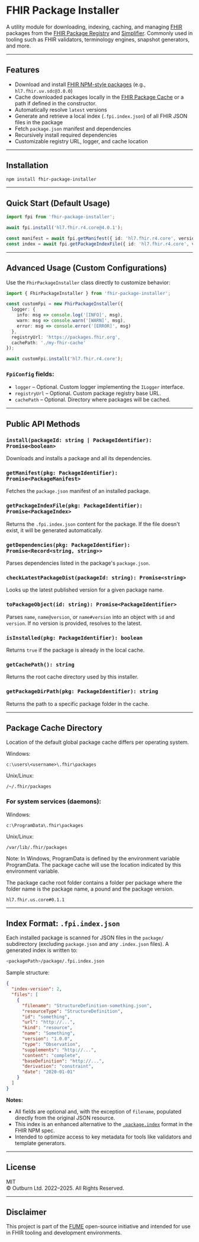 # FHIR Package Installer

A utility module for downloading, indexing, caching, and managing [FHIR](https://hl7.org/fhir/) packages from the [FHIR Package Registry](https://packages.fhir.org) and [Simplifier](https://simplifier.net/). Commonly used in tooling such as FHIR validators, terminology engines, snapshot generators, and more.

---

## Features

- Download and install [FHIR NPM-style packages](https://hl7.org/fhir/packages.html) (e.g., `hl7.fhir.uv.sdc@3.0.0`)
- Cache downloaded packages locally in the [FHIR Package Cache](https://confluence.hl7.org/spaces/FHIR/pages/66928417/FHIR+Package+Cache) or a path if defined in the constructor.
- Automatically resolve `latest` versions
- Generate and retrieve a local index (`.fpi.index.json`) of all FHIR JSON files in the package
- Fetch `package.json` manifest and dependencies
- Recursively install required dependencies
- Customizable registry URL, logger, and cache location

---

## Installation

```bash
npm install fhir-package-installer
```

---

## Quick Start (Default Usage)

```ts
import fpi from 'fhir-package-installer';

await fpi.install('hl7.fhir.r4.core@4.0.1');

const manifest = await fpi.getManifest({ id: 'hl7.fhir.r4.core', version: '4.0.1' });
const index = await fpi.getPackageIndexFile({ id: 'hl7.fhir.r4.core', version: '4.0.1' });
```

---

## Advanced Usage (Custom Configurations)

Use the `FhirPackageInstaller` class directly to customize behavior:

```ts
import { FhirPackageInstaller } from 'fhir-package-installer';

const customFpi = new FhirPackageInstaller({
  logger: {
    info: msg => console.log('[INFO]', msg),
    warn: msg => console.warn('[WARN]', msg),
    error: msg => console.error('[ERROR]', msg)
  },
  registryUrl: 'https://packages.fhir.org',
  cachePath: './my-fhir-cache'
});

await customFpi.install('hl7.fhir.r4.core');
```

### `FpiConfig` fields:
- `logger` – Optional. Custom logger implementing the `ILogger` interface.
- `registryUrl` – Optional. Custom package registry base URL.
- `cachePath` – Optional. Directory where packages will be cached.

---

## Public API Methods

### `install(packageId: string | PackageIdentifier): Promise<boolean>`
Downloads and installs a package and all its dependencies.

### `getManifest(pkg: PackageIdentifier): Promise<PackageManifest>`
Fetches the `package.json` manifest of an installed package.

### `getPackageIndexFile(pkg: PackageIdentifier): Promise<PackageIndex>`
Returns the `.fpi.index.json` content for the package.
If the file doesn't exist, it will be generated automatically.

### `getDependencies(pkg: PackageIdentifier): Promise<Record<string, string>>`
Parses dependencies listed in the package's `package.json`.

### `checkLatestPackageDist(packageId: string): Promise<string>`
Looks up the latest published version for a given package name.

### `toPackageObject(id: string): Promise<PackageIdentifier>`
Parses `name`, `name@version`, or `name#version` into an object with `id` and `version`. If no version is provided, resolves to the latest.

### `isInstalled(pkg: PackageIdentifier): boolean`
Returns `true` if the package is already in the local cache.

### `getCachePath(): string`
Returns the root cache directory used by this installer.

### `getPackageDirPath(pkg: PackageIdentifier): string`
Returns the path to a specific package folder in the cache.

---

## Package Cache Directory

Location of the default global package cache differs per operating system.

Windows: 
```
c:\users\<username>\.fhir\packages
```

Unix/Linux: 
```
/~/.fhir/packages
```

### For system services (daemons):

Windows: 
```
c:\ProgramData\.fhir\packages
```
Unix/Linux: 
```
/var/lib/.fhir/packages
```  

Note: In Windows, ProgramData is defined by the environment variable ProgramData. The package cache will use the location indicated by this environment variable.

The package cache root folder contains a folder per package where the folder name is the package name, a pound and the package version.

 `hl7.fhir.us.core#0.1.1`

---

## Index Format: `.fpi.index.json`

Each installed package is scanned for JSON files in the `package/` subdirectory (excluding `package.json` and any `.index.json` files). A generated index is written to:
```bash
<packagePath>/package/.fpi.index.json
```

Sample structure:
```json
{
  "index-version": 2,
  "files": [
    {
      "filename": "StructureDefinition-something.json",
      "resourceType": "StructureDefinition",
      "id": "something",
      "url": "http://...",
      "kind": "resource",
      "name": "Something",
      "version": "1.0.0",
      "type": "Observation",
      "supplements": "http://...",
      "content": "complete",
      "baseDefinition": "http://...",
      "derivation": "constraint",
      "date": "2020-01-01"
    }
  ]
}
```

**Notes:**
- All fields are optional and, with the exception of `filename`, populated directly from the original JSON resource.
- This index is an enhanced alternative to the [`.package.index`](https://hl7.org/fhir/packages.html#2.1.10.4) format in the FHIR NPM spec.
- Intended to optimize access to key metadata for tools like validators and template generators.

---

## License
MIT  
© Outburn Ltd. 2022–2025. All Rights Reserved.

---

## Disclaimer
This project is part of the [FUME](https://github.com/Outburn-IL/fume-community) open-source initiative and intended for use in FHIR tooling and development environments.

